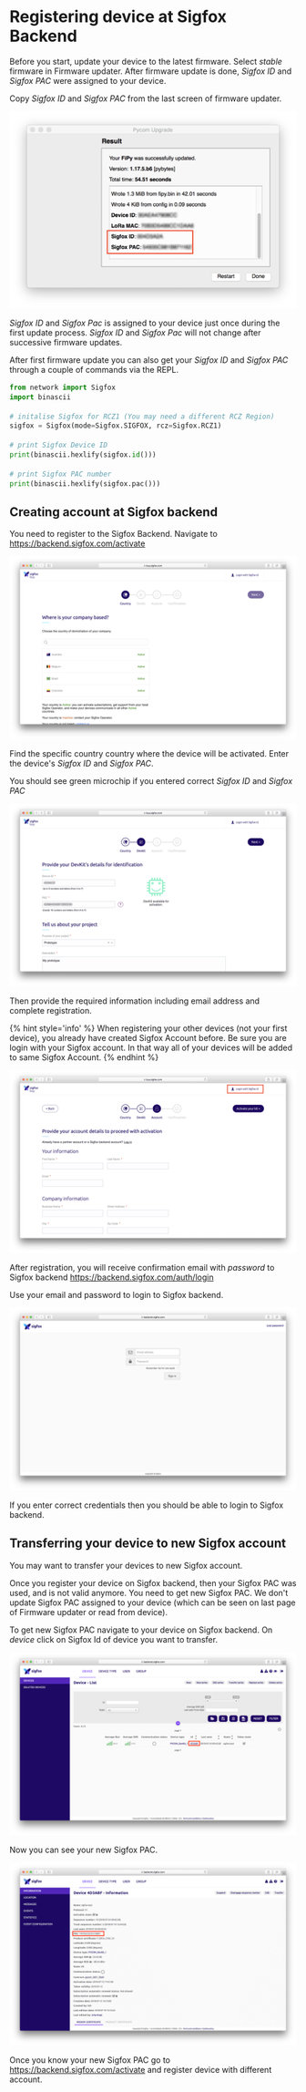 # Registering device at Sigfox Backend

Before you start, update your device to the latest firmware. Select *stable* firmware in Firmware updater.
After firmware update is done, *Sigfox ID* and *Sigfox PAC* were assigned to your device.

Copy *Sigfox ID* and *Sigfox PAC* from the last screen of firmware updater.

<p align="center"><img src ="../../../img/gettingstarted/sigfox/fwUpdater.png"></p>

*Sigfox ID* and *Sigfox Pac* is assigned to your device just once during the first update process.
*Sigfox ID* and *Sigfox Pac* will not change after successive firmware updates.

After first firmware update you can also get your *Sigfox ID* and *Sigfox PAC* through a couple of commands via the REPL.

```python
from network import Sigfox
import binascii

# initalise Sigfox for RCZ1 (You may need a different RCZ Region)
sigfox = Sigfox(mode=Sigfox.SIGFOX, rcz=Sigfox.RCZ1)

# print Sigfox Device ID
print(binascii.hexlify(sigfox.id()))

# print Sigfox PAC number
print(binascii.hexlify(sigfox.pac()))
```

## Creating account at Sigfox backend
You need to register to the Sigfox Backend. Navigate to https://backend.sigfox.com/activate

<p align="center"><img src ="../../../img/gettingstarted/sigfox/sigfoxActivate.png"></p>

Find the specific country country where the device will be activated.
Enter the device's *Sigfox ID* and *Sigfox PAC*.

You should see green microchip if you entered correct  *Sigfox ID* and *Sigfox PAC*

<p align="center"><img src ="../../../img/gettingstarted/sigfox/sigfoxIdPac.png"></p>

Then provide the required information including email address and complete registration.

{% hint style='info' %}
When registering your other devices (not your first device), you already have created Sigfox Account before.
Be sure you are login with your Sigfox account. In that way all of your devices will be added to same Sigfox Account.
{% endhint %}

<p align="center"><img src ="../../../img/gettingstarted/sigfox/sigfoxRegistrationForm.png"></p>

After registration, you will receive confirmation email with *password* to Sigfox backend https://backend.sigfox.com/auth/login

Use your email and password to login to Sigfox backend.

<p align="center"><img src ="../../../img/gettingstarted/sigfox/sigfoxBackend.png"></p>

If you enter correct credentials then you should be able to login to Sigfox backend.

## Transferring your device to new Sigfox account

You may want to transfer your devices to new Sigfox account.

Once you register your device on Sigfox backend, then your Sigfox PAC was used, and is not valid anymore.
You need to get new Sigfox PAC.
We don't update Sigfox PAC assigned to your device (which can be seen on last page of Firmware updater or read from device).

To get new Sigfox PAC navigate to your device on Sigfox backend. On *device* click on Sigfox Id of device you want to transfer.

<p align="center"><img src ="../../../img/gettingstarted/sigfox/sigfoxTableID.png"></p>

Now you can see your new Sigfox PAC.

<p align="center"><img src ="../../../img/gettingstarted/sigfox/newSigfoxPac.png"></p>

Once you know your new Sigfox PAC go to https://backend.sigfox.com/activate and register device with different account.
